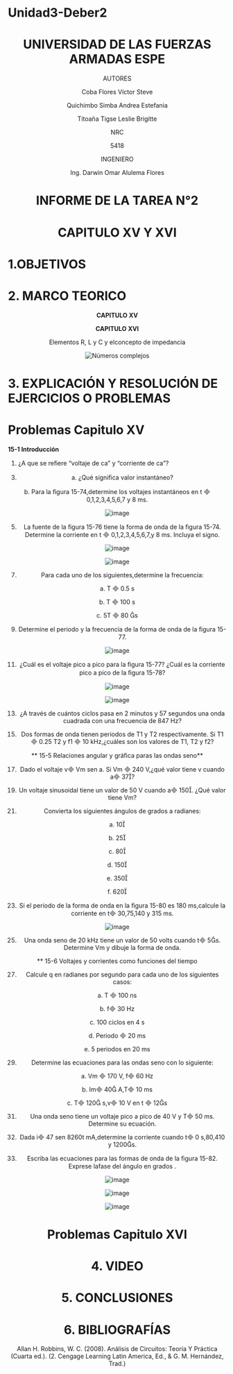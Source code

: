 # Unidad3-Deber2

<div align="center">

# UNIVERSIDAD DE LAS FUERZAS ARMADAS ESPE

AUTORES

Coba Flores Víctor Steve

Quichimbo Simba Andrea Estefania

Titoaña Tigse Leslie Brigitte

NRC
  
5418

INGENIERO

Ing. Darwin Omar Alulema Flores

# INFORME DE LA TAREA N°2

# CAPITULO XV Y XVI 
  
</div>

# 1.OBJETIVOS

# 2. MARCO TEORICO

<div align="center">
  
**CAPITULO XV**

**CAPITULO XVI**
  
Elementos R, L y C y elconcepto de impedancia
  
![Números complejos](https://user-images.githubusercontent.com/84430867/130146240-bbce14cd-3b35-4b09-b470-9e46cc04ff07.png)

</div>

# **3. EXPLICACIÓN Y RESOLUCIÓN DE EJERCICIOS O PROBLEMAS**

# Problemas Capitulo XV

**15-1 Introducción**

1. ¿A que se reﬁere “voltaje de ca” y “corriente de ca”?

<div align="center">
  
3. a. ¿Qué signiﬁca valor instantáneo?

<div align="center">
  
b. Para la ﬁgura 15-74,determine los voltajes instantáneos en t  0,1,2,3,4,5,6,7 y 8 ms.

<div align="center">
  
![image](https://user-images.githubusercontent.com/84430867/128660554-72eaf7a7-eb57-4d9b-afac-181386833066.png)

5. La fuente de la ﬁgura 15-76 tiene la forma de onda de la ﬁgura 15-74. Determine la corriente en t  0,1,2,3,4,5,6,7,y 8 ms. Incluya el signo.

<div align="center">
  
![image](https://user-images.githubusercontent.com/84430867/128660822-2f4c24ea-326a-4dbd-81d3-570183e51706.png)

![image](https://user-images.githubusercontent.com/84430867/128660859-574d8ce3-f0cd-450b-912a-fc6031d243f7.png)

7. Para cada uno de los siguientes,determine la frecuencia:

a. T  0.5 s

<div align="center">
  
b. T  100 s

<div align="center">
  
c. 5T  80 s

<div align="center">
  
9. Determine el periodo y la frecuencia de la forma de onda de la ﬁgura 15-77.

<div align="center">
  
![image](https://user-images.githubusercontent.com/84430867/128661034-e05068dd-d951-45fb-87c9-801ed4eb5d78.png)

11. ¿Cuál es el voltaje pico a pico para la ﬁgura 15-77? ¿Cuál es la corriente pico a pico de la ﬁgura 15-78?

<div align="center">
  
![image](https://user-images.githubusercontent.com/84430867/128661140-7d331795-4880-43c2-b240-ccbae06f4561.png)

![image](https://user-images.githubusercontent.com/84430867/128661183-4e8d1fdd-6395-4e78-9be7-f588855395f3.png)

13. ¿A través de cuántos ciclos pasa en 2 minutos y 57 segundos una onda cuadrada con una frecuencia de 847 Hz?

<div align="center">
  
15. Dos formas de onda tienen periodos de T1 y T2 respectivamente. Si T1  0.25 T2 y f1  10 kHz,¿cuáles son los valores de T1, T2 y f2?

<div align="center">
  
** 15-5 Relaciones angular y gráﬁca paras las ondas seno**

17. Dado el voltaje v Vm sen a. Si Vm  240 V,¿qué valor tiene v cuando a 37?

<div align="center">
  
19. Un voltaje sinusoidal tiene un valor de 50 V cuando a 150. ¿Qué valor tiene Vm?

<div align="center">
  
21. Convierta los siguientes ángulos de grados a radianes:

a. 10                                          

<div align="center">
  
b. 25                                          

<div align="center">
  
c. 80                                          

<div align="center">
  
d. 150
  
<div align="center">
  
e. 350
  
<div align="center">
  
f. 620

<div align="center">
  
23. Si el periodo de la forma de onda en la ﬁgura 15-80 es 180 ms,calcule la corriente en t 30,75,140 y 315 ms.

<div align="center">
  
![image](https://user-images.githubusercontent.com/84430867/128661623-35ff4449-b2a3-4078-9228-335ba4e8c898.png)

25. Una onda seno de 20 kHz tiene un valor de 50 volts cuando t 5s. Determine Vm y dibuje la forma de onda.

<div align="center">
  
** 15-6 Voltajes y corrientes como funciones del tiempo

27. Calcule q en radianes por segundo para cada uno de los siguientes casos:

a. T  100 ns                                

<div align="center">
  
b. f 30 Hz                                  

c. 100 ciclos en 4 s

d. Periodo  20 ms

e. 5 periodos en 20 ms
 
29. Determine las ecuaciones para las ondas seno con lo siguiente:

a. Vm  170 V, f 60 Hz   

b. Im 40 A,T 10 ms

c. T 120 s,v 10 V en t  12s

31. Una onda seno tiene un voltaje pico a pico de 40 V y T 50 ms. Determine su ecuación.

33. Dada i 47 sen 8260t mA,determine la corriente cuando t 0 s,80,410 y 1200s.

35. Escriba las ecuaciones para las formas de onda de la ﬁgura 15-82. Exprese lafase del ángulo en grados .

![image](https://user-images.githubusercontent.com/84430867/128662759-15736489-03f7-41b5-9950-968b11a921d6.png)

![image](https://user-images.githubusercontent.com/84430867/128662774-c16e88fa-4498-4819-9174-7bf3f59284e4.png)

![image](https://user-images.githubusercontent.com/84430867/128662797-1e573e18-9eb4-4628-a60d-85f7c781e026.png)

# Problemas Capitulo XVI

# 4. VIDEO

# 5. CONCLUSIONES

# 6. BIBLIOGRAFÍAS

Allan H. Robbins, W. C. (2008). Análisis de Circuitos: Teoría Y Práctica (Cuarta ed.). (2. Cengage Learning Latin America, Ed., & G. M. Hernández, Trad.)
